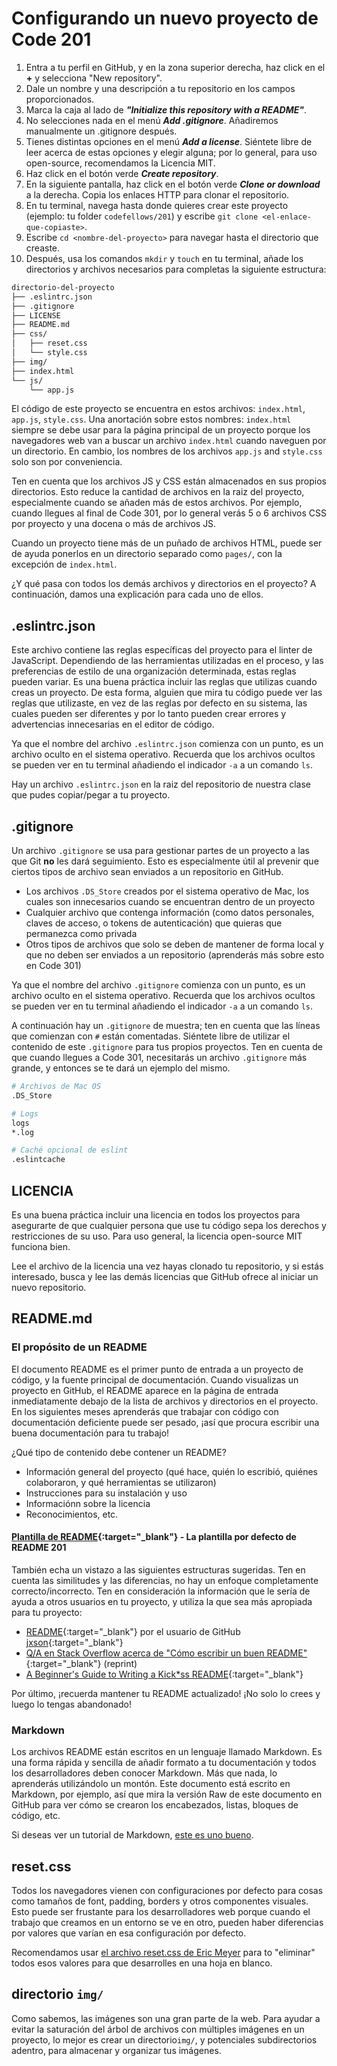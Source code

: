 ﻿# Configurando un nuevo proyecto de Code 201

1. Entra a tu perfil en GitHub, y en la zona superior derecha, haz click en el **+** y selecciona "New repository".
1. Dale un nombre y una descripción a tu repositorio en los campos proporcionados.
1. Marca la caja al lado de ***"Initialize this repository with a README"***.
1. No selecciones nada en el menú ***Add .gitignore***. Añadiremos manualmente un .gitignore después.
1. Tienes distintas opciones en el menú ***Add a license***. Siéntete libre de leer acerca de estas opciones y elegir alguna; por lo general, para uso open-source, recomendamos la Licencia MIT.
1. Haz click en el botón verde ***Create repository***.
1. En la siguiente pantalla, haz click en el botón verde ***Clone or download*** a la derecha. Copia los enlaces HTTP para clonar el repositorio.
1. En tu terminal, navega hasta donde quieres crear este proyecto (ejemplo: tu folder `codefellows/201`) y escribe `git clone <el-enlace-que-copiaste>`.
1. Escribe `cd <nombre-del-proyecto>` para navegar hasta el directorio que creaste.
1. Después, usa los comandos `mkdir` y `touch` en tu terminal, añade los directorios y archivos necesarios para completas la siguiente estructura:

```sh
directorio-del-proyecto
├── .eslintrc.json
├── .gitignore
├── LICENSE
├── README.md
├── css/
│   ├── reset.css
│   └── style.css
├── img/
├── index.html
└── js/
    └── app.js
```

El código de este proyecto se encuentra en estos archivos: `index.html`, `app.js`, `style.css`. Una anortación sobre estos nombres: `index.html` siempre se debe usar para la página principal de un proyecto porque los navegadores web van a buscar un archivo `index.html` cuando naveguen por un directorio. En cambio, los nombres de los archivos `app.js` and `style.css` solo son por conveniencia.

Ten en cuenta que los archivos JS y CSS están almacenados en sus propios directorios. Esto reduce la cantidad de archivos en la raiz del proyecto, especialmente cuando se añaden más de estos archivos. Por ejemplo, cuando llegues al final de Code 301, por lo general verás 5 o 6 archivos CSS por proyecto y una docena o más de archivos JS.

Cuando un proyecto tiene más de un puñado de archivos HTML, puede ser de ayuda ponerlos en un directorio separado como `pages/`, con la excepción de `index.html`.

¿Y qué pasa con todos los demás archivos y directorios en el proyecto? A continuación, damos una explicación para cada uno de ellos.

## .eslintrc.json

Este archivo contiene las reglas específicas del proyecto para el linter de JavaScript. Dependiendo de las herramientas utilizadas en el proceso, y las preferencias de estilo de una organización determinada, estas reglas pueden variar. Es una buena práctica incluir las reglas que utilizas cuando creas un proyecto. De esta forma, alguien que mira tu código puede ver las reglas que utilizaste, en vez de las reglas por defecto en su sistema, las cuales pueden ser diferentes y por lo tanto pueden crear errores y advertencias innecesarias en el editor de código.

Ya que el nombre del archivo `.eslintrc.json` comienza con un punto, es un archivo oculto en el sistema operativo. Recuerda que los archivos ocultos se pueden ver en tu terminal añadiendo el indicador `-a` a un comando `ls`.

Hay un archivo `.eslintrc.json` en la raiz del repositorio de nuestra clase que pudes copiar/pegar a tu proyecto.

## .gitignore

Un archivo `.gitignore` se usa para gestionar partes de un proyecto a las que Git **no** les dará seguimiento. Esto es especialmente útil al prevenir que ciertos tipos de archivo sean enviados a un repositorio en GitHub.

- Los archivos `.DS_Store` creados por el sistema operativo de Mac, los cuales son innecesarios cuando se encuentran dentro de un proyecto
- Cualquier archivo que contenga información (como datos personales, claves de acceso, o tokens de autenticación) que quieras que permanezca como privada
- Otros tipos de archivos que solo se deben de mantener de forma local y que no deben ser enviados a un repositorio (aprenderás más sobre esto en Code 301)

Ya que el nombre del archivo `.gitignore` comienza con un punto, es un archivo oculto en el sistema operativo. Recuerda que los archivos ocultos se pueden ver en tu terminal añadiendo el indicador `-a` a un comando `ls`.

A continuación hay un `.gitignore` de muestra; ten en cuenta que las líneas que comienzan con `#` están comentadas. Siéntete libre de utilizar el contenido de este `.gitignore` para tus propios proyectos. Ten en cuenta de que cuando llegues a Code 301, necesitarás un archivo `.gitignore` más grande, y entonces se te dará un ejemplo del mismo.

```sh
# Archivos de Mac OS
.DS_Store

# Logs
logs
*.log

# Caché opcional de eslint
.eslintcache
```

## LICENCIA

Es una buena práctica incluir una licencia en todos los proyectos para asegurarte de que cualquier persona que use tu código sepa los derechos y restricciones de su uso. Para uso general, la licencia open-source MIT funciona bien.

Lee el archivo de la licencia una vez hayas clonado tu repositorio, y si estás interesado, busca y lee las demás licencias que GitHub ofrece al iniciar un nuevo repositorio.

## README.md

### El propósito de un README

El documento README es el primer punto de entrada a un proyecto de código, y la fuente principal de documentación. Cuando visualizas un proyecto en GitHub, el README aparece en la página de entrada inmediatamente debajo de la lista de archivos y directorios en el proyecto. En los siguientes meses aprenderás que trabajar con código con documentación deficiente puede ser pesado, ¡así que procura escribir una buena documentación para tu trabajo!

¿Qué tipo de contenido debe contener un README?

- Información general del proyecto (qué hace, quién lo escribió, quiénes colaboraron, y qué herramientas se utilizaron)
- Instrucciones para su instalación y uso
- Informaciónn sobre la licencia
- Reconocimientos, etc.

#### [Plantilla de README](README-template.md){:target="_blank"} -  La plantilla por defecto de README 201

También echa un vistazo a las siguientes estructuras sugeridas. Ten en cuenta las similitudes y las diferencias, no hay un enfoque completamente correcto/incorrecto. Ten en consideración la información que le sería de ayuda a otros usuarios en tu proyecto, y utiliza la que sea más apropiada para tu proyecto:

- [README](https://gist.github.com/jxson/1784669){:target="_blank"} por el usuario de GitHub [jxson](https://gist.github.com/jxson){:target="_blank"}
- [Q/A en Stack Overflow acerca de "Cómo escribir un buen README"](https://gist.github.com/kipyegonmark/89fe62493f22d93705d917d634d8eeb2){:target="_blank"} (reprint)
- [A Beginner's Guide to Writing a Kick*ss README](https://medium.com/@meakaakka/a-beginners-guide-to-writing-a-kickass-readme-7ac01da88ab3){:target="_blank"}

Por último, ¡recuerda mantener tu README actualizado! ¡No solo lo crees y luego lo tengas abandonado!

### Markdown

Los archivos README están escritos en un lenguaje llamado Markdown. Es una forma rápida y sencilla de añadir formato a tu documentación y todos los desarrolladores deben conocer Markdown. Más que nada, lo aprenderás utilizándolo un montón. Este documento está escrito en Markdown, por ejemplo, así que mira la versión Raw de este documento en GitHub para ver cómo se crearon los encabezados, listas, bloques de código, etc.

Si deseas ver un tutorial de Markdown, [este es uno bueno](https://www.markdowntutorial.com/).

## reset.css

Todos los navegadores vienen con configuraciones por defecto para cosas como tamaños de font, padding, borders y otros componentes visuales. Esto puede ser frustante para los desarrolladores web porque cuando el trabajo que creamos en un entorno se ve en otro, pueden haber diferencias por valores que varían en esa configuración por defecto.

Recomendamos usar [el archivo reset.css de Eric Meyer](https://meyerweb.com/eric/tools/css/reset/) para to "eliminar" todos esos valores para que desarrolles en una hoja en blanco.

## directorio `img/`

Como sabemos, las imágenes son una gran parte de la web. Para ayudar a evitar la saturación del árbol de archivos con múltiples imágenes en un proyecto, lo mejor es crear un directorio`img/`, y potenciales subdirectorios adentro, para almacenar y organizar tus imágenes.
